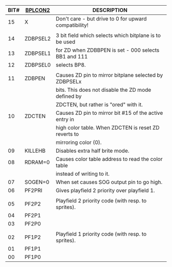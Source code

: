 | BIT# | [BPLCON2](BPLCON2.md)  | DESCRIPTION                                            |
|---|---|---|
| 15   | X        | Don't care - but drive to 0 for upward compatibility!  |
|      |          |                                                        |
| 14   | ZDBPSEL2 | 3 bit field which selects which bitplane is to be used |
| 13   | ZDBPSEL1 | for ZD when ZDBBPEN is set - 000 selects BB1 and 111   |
| 12   | ZDBPSEL0 | selects BP8.                                           |
|      |          |                                                        |
| 11   | ZDBPEN   | Causes ZD pin to mirror bitplane selected by ZDBPSELx  |
|      |          | bits. This does not disable the ZD mode defined by     |
|      |          | ZDCTEN, but rather is "ored" with it.                  |
| 10   | ZDCTEN   | Causes ZD pin to mirror bit #15 of the active entry in |
|      |          | high color table. When ZDCTEN is reset ZD reverts to   |
|      |          | mirroring color (0).                                   |
| 09   | KILLEHB  | Disables extra half brite mode.                        |
| 08   | RDRAM=0  | Causes color table address to read the color table     |
|      |          | instead of writing to it.                              |
| 07   | SOGEN=0  | When set causes SOG output pin to go high.             |
| 06   | PF2PRI   | Gives playfield 2 priority over playfield 1.           |
|      |          |                                                        |
| 05   | PF2P2    | Playfield 2 priority code (with resp. to sprites).     |
| 04   | PF2P1    |                                                        |
| 03   | PF2P0    |                                                        |
|      |          |                                                        |
| 02   | PF1P2    | Playfield 1 priority code (with resp. to sprites).     |
| 01   | PF1P1    |                                                        |
| 00   | PF1P0    |                                                        |